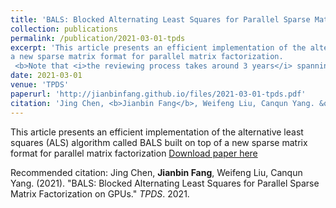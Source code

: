 ```yaml
---
title: 'BALS: Blocked Alternating Least Squares for Parallel Sparse Matrix Factorization on GPUs'
collection: publications
permalink: /publication/2021-03-01-tpds
excerpt: 'This article presents an efficient implementation of the alternative least squares (ALS) algorithm called BALS built on top of
a new sparse matrix format for parallel matrix factorization.
 <b>Note that <i>the reviewing process takes around 3 years</i> spanning from April 2, 2018 to March 1, 2021, which is the most time-consuming one I have ever seen. </b>'
date: 2021-03-01
venue: 'TPDS'
paperurl: 'http://jianbinfang.github.io/files/2021-03-01-tpds.pdf'
citation: 'Jing Chen, <b>Jianbin Fang</b>, Weifeng Liu, Canqun Yang. &quot;BALS: Blocked Alternating Least Squares for Parallel Sparse Matrix Factorization on GPUs.&quot; <i>TPDS</i>. 2021.'
---
```

This article presents an efficient implementation of the alternative least squares (ALS) algorithm called BALS built on top of
a new sparse matrix format for parallel matrix factorization
[Download paper here](http://jianbinfang.github.io/files/2021-03-01-tpds.pdf)

Recommended citation: Jing Chen, <b>Jianbin Fang</b>, Weifeng Liu, Canqun Yang. (2021). "BALS: Blocked Alternating Least Squares for Parallel Sparse Matrix Factorization on GPUs." <i>TPDS</i>. 2021. 
